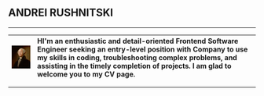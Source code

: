 ## **ANDREI RUSHNITSKI**   
*****
 | ![My foto](/img/foto.jpg "Nice to meet you")   	|   HI'm an enthusiastic and detail-oriented Frontend Software Engineer seeking an entry-level position with Company to use my skills in coding, troubleshooting complex problems, and assisting in the timely completion of projects. I am glad to welcome you to my CV page.	|  
|--:	|:--	|

[comment]: # ()

*****